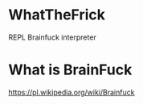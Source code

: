 # WhatTheFrick
REPL Brainfuck interpreter

# What is BrainFuck
https://pl.wikipedia.org/wiki/Brainfuck
